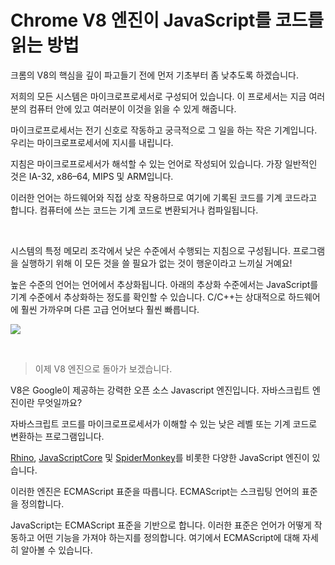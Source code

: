 # Chrome V8 엔진이 JavaScript를 코드를 읽는 방법

크롬의 V8의 핵심을 깊이 파고들기 전에 먼저 기초부터 좀 낮추도록 하겠습니다. 

저희의 모든 시스템은 마이크로프로세서로 구성되어 있습니다. 이 프로세서는 지금 여러분의 컴퓨터 안에 있고 여러분이 이것을 읽을 수 있게 해줍니다.

마이크로프로세서는 전기 신호로 작동하고 궁극적으로 그 일을 하는 작은 기계입니다. 우리는 마이크로프로세서에 지시를 내립니다. 

지침은 마이크로프로세서가 해석할 수 있는 언어로 작성되어 있습니다. 가장 일반적인 것은 IA-32, x86–64, MIPS 및 ARM입니다. 

이러한 언어는 하드웨어와 직접 상호 작용하므로 여기에 기록된 코드를 기계 코드라고 합니다. 컴퓨터에 쓰는 코드는 기계 코드로 변환되거나 컴파일됩니다.

<br>

시스템의 특정 메모리 조각에서 낮은 수준에서 수행되는 지침으로 구성됩니다. 프로그램을 실행하기 위해 이 모든 것을 쓸 필요가 없는 것이 행운이라고 느끼실 거예요!

높은 수준의 언어는 언어에서 추상화됩니다. 아래의 추상화 수준에서는 JavaScript를 기계 수준에서 추상화하는 정도를 확인할 수 있습니다. C/C++는 상대적으로 하드웨어에 훨씬 가까우며 다른 고급 언어보다 훨씬 빠릅니다.

![](https://cdn-images-1.medium.com/max/800/1*Hmr87--VeQ_GyZesKYtEeg.png)

<br>

> 이제 V8 엔진으로 돌아가 보겠습니다. 

V8은 Google이 제공하는 강력한 오픈 소스 Javascript 엔진입니다. 자바스크립트 엔진이란 무엇일까요? 

자바스크립트 코드를 마이크로프로세서가 이해할 수 있는 낮은 레벨 또는 기계 코드로 변환하는 프로그램입니다.

[Rhino](https://en.wikipedia.org/wiki/Rhino_(JavaScript_engine)), [JavaScriptCore](https://en.wikipedia.org/wiki/WebKit#JavaScriptCore) 및 [SpiderMonkey](https://en.wikipedia.org/wiki/SpiderMonkey)를 비롯한 다양한 JavaScript 엔진이 있습니다. 

이러한 엔진은 ECMAScript 표준을 따릅니다. ECMAScript는 스크립팅 언어의 표준을 정의합니다. 

JavaScript는 ECMAScript 표준을 기반으로 합니다. 이러한 표준은 언어가 어떻게 작동하고 어떤 기능을 가져야 하는지를 정의합니다. 여기에서 ECMAScript에 대해 자세히 알아볼 수 있습니다.